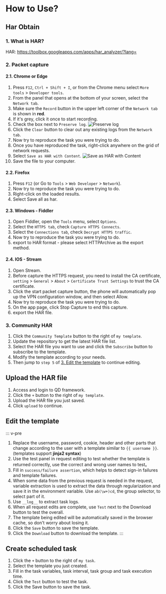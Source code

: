 # How to Use?

## Har Obtain

### 1. What is HAR?

HAR: <https://toolbox.googleapps.com/apps/har_analyzer/?lang=>

### 2. Packet capture

#### 2.1. Chrome or Edge

1. Press `F12`, `Ctrl + Shift + I`, or from the Chrome menu select `More tools` > `Developer tools`.
2. From the panel that opens at the bottom of your screen, select the `Network tab`.
3. Make sure the `Record` button in the upper left corner of the `Network tab` is shown in **red**.
4. If it's grey, click it once to start recording.
5. Check the box next to `Preserve log`.
   ![Preserve log](/preserve_log.png)
6. Click the `Clear` button to clear out any existing logs from the `Network tab`.
7. Now try to reproduce the task you were trying to do.
8. Once you have reproduced the task, right-click anywhere on the grid of network requests.
9. Select `Save as HAR with Content`.
   ![Save as HAR with Content](/save_har.png)
10. Save the file to your computer.

#### 2.2. Firefox

1. Press `F12` ​(or Go to `Tools` > `Web Developer` > `Network`).
2. Now try to reproduce the task you were trying to do.
3. Right-click on the loaded results.
4. Select Save all as har.

#### 2.3. Windows - Fiddler

1. Open Fiddler, open the `Tools` menu, select `Options`.
2. Select the `HTTPS tab`, check `Capture HTTPS Connects`.
3. Select the `Connections tab`, check `Decrypt HTTPS traffic`.
4. Now try to reproduce the task you were trying to do.
5. export to HAR format - please select HTTPArchive as the export method.

#### 2.4. IOS - Stream

1. Open Stream.
2. Before capture the HTTPS request, you need to install the CA certificate, `setting` > `General` > `About` > `Certificate Trust Settings` to trust the CA certificate.
3. Click the start packet capture button, the phone will automatically pop up the VPN configuration window, and then select Allow.
4. Now try to reproduce the task you were trying to do.
5. On the app page, click Stop Capture to end this capture.
6. export the HAR file.

### 3. Community HAR

1. Click the `Community Template` button to the right of `my template`.
2. Update the repository to get the latest HAR file list.
3. Select the HAR file you want to use and click the `Subscribe` button to subscribe to the template.
4. Modify the template according to your needs.
5. Then jump to `step 5` of [3. Edit the template](#edit-the-template) to continue editing.

## Upload the HAR file

1. Access and login to QD framework.
2. Click the `+` button to the right of `my template`.
3. Upload the HAR file you just saved.
4. Click `upload` to continue.

## Edit the template

::: v-pre

1. Replace the username, password, cookie, header and other parts that change according to the user with a template similar to `{{ username }}`. (templates support **jinja2 syntax**)
2. Use the test panel in request editing to test whether the template is returned correctly, use the correct and wrong user names to test。
3. Fill in `success/failure assertion`, which helps to detect sign-in failures and template failures.
4. When some data from the previous request is needed in the request, variable extraction is used to extract the data through regularization and save it in the environment variable. Use `ab(\w+)cd`, the group selector, to select part of it.
5. Use `__log__` to extract task logs.
6. When all request edits are complete, use `Test` next to the Download button to test the overall.
7. The template being edited will be automatically saved in the browser cache, so don't worry about losing it.
8. Click the `Save` button to save the template.
9. Click the `Download` button to download the template.
:::

## Create scheduled task

1. Click the `+` button to the right of `my task`.
2. Select the template you just created.
3. Fill in the task variables, task interval, task group and task execution time.
4. Click the `Test` button to test the task.
5. Click the Save button to save the task.
